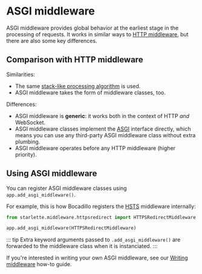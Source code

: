 # ASGI middleware

ASGI middleware provides global behavior at the earliest stage in the processing of requests. It works in similar ways to [HTTP middleware], but there are also some key differences.

[http middleware]: /guides/http/middleware.md

## Comparison with HTTP middleware

Similarities:

- The same [stack-like processing algorithm](../http/middleware.md#how-http-middleware-is-applied) is used.
- ASGI middleware takes the form of middleware classes, too.

Differences:

- ASGI middleware is **generic**: it works both in the context of HTTP _and_ WebSocket.
- ASGI middleware classes implement the [ASGI] interface directly, which means you can use any third-party ASGI middleware class without extra plumbing.
- ASGI middleware operates before any HTTP middleware (higher priority).

[asgi]: https://asgi.readthedocs.io

## Using ASGI middleware

You can register ASGI middleware classes using `app.add_asgi_middleware()`.

For example, this is how Bocadillo registers the [HSTS](/guides/architecture/app.md#hsts) middleware internally:

```python
from starlette.middleware.httpsredirect import HTTPSRedirectMiddleware

app.add_asgi_middleware(HTTPSRedirectMiddleware)
```

::: tip
Extra keyword arguments passed to `.add_asgi_middleware()` are forwarded to the middleware class when it is instanciated.
:::

If you're interested in writing your own ASGI middleware, see our [Writing middleware](/how-to/middleware.md) how-to guide.
